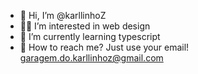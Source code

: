 - 👋 Hi, I’m @karllinhoZ
- 👩‍💻 I’m interested in web design
- 🤔 I’m currently learning typescript
- 📢 How to reach me? Just use your email! garagem.do.karllinhoz@gmail.com
